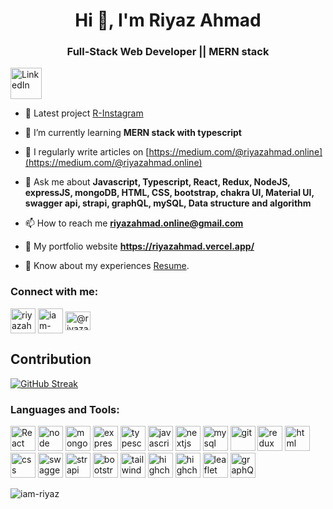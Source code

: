 <h1 align="center">Hi 👋, I'm Riyaz Ahmad</h1>
<h3 align="center">Full-Stack Web Developer || MERN stack</h3>

<p align="left"> <a href="[https://www.linkedin.com/in/riyazahmad/](https://www.linkedin.com/in/riyazahmad/)" target="blank"><img width="50px" src="https://play-lh.googleusercontent.com/kMofEFLjobZy_bCuaiDogzBcUT-dz3BBbOrIEjJ-hqOabjK8ieuevGe6wlTD15QzOqw" alt="LinkedIn" /></a> </p>

- 🔭 Latest project [R-Instagram](https://github.com/iam-riyaz/R-Instagram) 

- 🌱 I’m currently learning **MERN stack with typescript**

- 📝 I regularly write articles on [https://medium.com/@riyazahmad.online](https://medium.com/@riyazahmad.online)

- 💬 Ask me about **Javascript, Typescript, React, Redux, NodeJS, expressJS, mongoDB, HTML, CSS, bootstrap, chakra UI, Material UI, swagger api, strapi, graphQL, mySQL, Data structure and algorithm**

- 📫 How to reach me **riyazahmad.online@gmail.com**

- 🔭 My portfolio website **https://riyazahmad.vercel.app/**

- 📄 Know about my experiences [Resume](https://drive.google.com/drive/folders/1DrAno3J5wIuriL7Ec0VkRPhzlZ67GB7L).

<h3 align="left">Connect with me:</h3>
<p align="left">
<a href="https://twitter.com/riyazahmader" target="blank"><img align="center" src="https://play-lh.googleusercontent.com/wIf3HtczQDjHzHuu7vezhqNs0zXAG85F7VmP7nhsTxO3OHegrVXlqIh_DWBYi86FTIGk" alt="riyazahmader"  width="40" /></a>
<a href="https://www.linkedin.com/in/riyazahmad/" target="blank"><img align="center" src="https://play-lh.googleusercontent.com/kMofEFLjobZy_bCuaiDogzBcUT-dz3BBbOrIEjJ-hqOabjK8ieuevGe6wlTD15QzOqw" alt="iam-riyaz"  width="40" /></a>
<a href="https://medium.com/@riyazahmad.online" target="blank"><img align="center" src="https://play-lh.googleusercontent.com/hB9t3Z-mi284_49HA3nAuhO-W5Cyhje7r2P9McdgORoVCd-0SV54c12NMQWLHnqALw" alt="@riyazahmad.online" height="30" width="40" /></a>
</p>

## Contribution 
[![GitHub Streak](https://streak-stats.demolab.com/?user=iam-riyaz)](https://git.io/streak-stats)

<h3 align="left">Languages and Tools:</h3>
<P>
<img src="https://upload.wikimedia.org/wikipedia/commons/thumb/a/a7/React-icon.svg/1200px-React-icon.svg.png" alt="React" width="40" /> 
<img src="https://upload.wikimedia.org/wikipedia/commons/thumb/d/d9/Node.js_logo.svg/1200px-Node.js_logo.svg.png" alt="node" width="40" /> 
<img src="https://miro.medium.com/v2/resize:fit:512/1*doAg1_fMQKWFoub-6gwUiQ.png" alt="mongodb" width="40" /> 
<img src="https://bs-uploads.toptal.io/blackfish-uploads/components/skill_page/content/logo_file/logo/195562/express_js-161052138fa79136c0474521906b55e2.png" alt="express" width="40" /> 
<img src="https://upload.wikimedia.org/wikipedia/commons/thumb/4/4c/Typescript_logo_2020.svg/512px-Typescript_logo_2020.svg.png?20221110153201" alt="typescript" width="40" /> 
<img src="https://durableprogramming.com/wp-content/uploads/2023/04/JavaScript-logo.png" alt="javascript" width="40" /> 
<img src="https://images.ctfassets.net/c63hsprlvlya/IacLLeOBR5WCvdCPqKuff/6860b5cc464c4f54703a2befa3f706b4/nextjs3.webp" alt="nextjs" width="40" /> 
<img src="https://1000logos.net/wp-content/uploads/2020/08/MySQL-Logo.png" alt="mysql" width="40" /> 
  <img src="https://git-scm.com/images/logos/downloads/Git-Icon-1788C.png" alt="git" width="40" /> 
  <img src="https://w7.pngwing.com/pngs/413/852/png-transparent-redux-react-logo-javascript-dq-purple-violet-text.png" alt="redux" width="40" /> 
  <img src="https://upload.wikimedia.org/wikipedia/commons/thumb/6/61/HTML5_logo_and_wordmark.svg/640px-HTML5_logo_and_wordmark.svg.png" alt="html" width="40" /> 
  <img src="https://upload.wikimedia.org/wikipedia/commons/thumb/d/d5/CSS3_logo_and_wordmark.svg/1452px-CSS3_logo_and_wordmark.svg.png" alt="css" width="40" /> 
  <img src="https://avatars.githubusercontent.com/u/7658037?v=4&s=400" alt="swaggerDoc" width="40" /> 
  <img src="https://www.cmswire.com/-/media/6f319f84dc3d4db69457aeda6ffc092f.ashx" alt="strapi" width="40" /> 
  <img src="https://upload.wikimedia.org/wikipedia/commons/thumb/b/b2/Bootstrap_logo.svg/2560px-Bootstrap_logo.svg.png" alt="bootstrap" width="40" /> 
  <img src="https://upload.wikimedia.org/wikipedia/commons/thumb/d/d5/Tailwind_CSS_Logo.svg/2048px-Tailwind_CSS_Logo.svg.png" alt="tailwind" width="40" /> 
  <img src="https://cdn.freebiesupply.com/logos/large/2x/highcharts-logo-png-transparent.png" alt="highchart" width="40" /> 
  <img src="https://cdn.icon-icons.com/icons2/3398/PNG/512/php_logo_icon_214645.png" alt="highchart" width="40" /> 
  <img src="https://cdn.freebiesupply.com/logos/thumbs/2x/leaflet-1-logo.png" alt="leaflet" width="40" /> 
  <img src="https://upload.wikimedia.org/wikipedia/commons/thumb/1/17/GraphQL_Logo.svg/2048px-GraphQL_Logo.svg.png" alt="graphQL" width="40" /> 
  
</P>

<p><img align="center" src="https://github-readme-stats.vercel.app/api/top-langs?username=iam-riyaz&show_icons=true&locale=en&layout=compact" alt="iam-riyaz" /></p>
